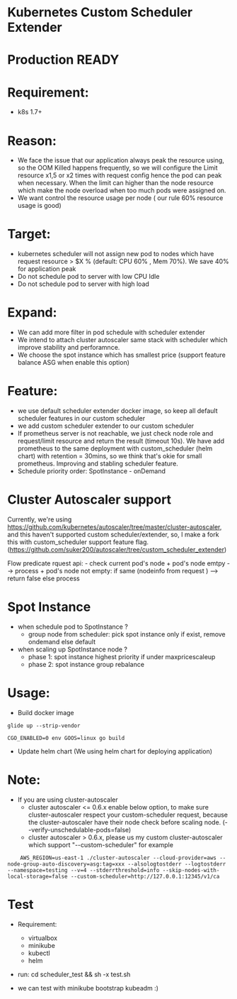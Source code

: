 # Kubernetes Custom Scheduler Extender

# Production READY

# Requirement:

 - k8s 1.7+

# Reason:
 - We face the issue that our application always peak the resource using, so the OOM Killed happens frequently, so we will configure the Limit resource x1,5 or x2 times with request config hence the pod can peak when necessary. When the limit can higher than the node resource which make the node overload when too much pods were assigned on.
 - We want control the resource usage per node ( our rule 60% resource usage is good)
 
# Target:
- kubernetes scheduler will not assign new pod to nodes which have request resource > $X % (default: CPU 60% , Mem 70%). We save 40% for application peak
- Do not schedule pod to server with low CPU Idle
- Do not schedule pod to server with high load

# Expand:
- We can add more filter in pod schedule with scheduler extender
- We intend to attach cluster autoscaler same stack with scheduler which improve stability and perforamnce.
- We choose the spot instance which has smallest price (support feature balance ASG when enable this option)

# Feature:
- we use default scheduler extender docker image, so keep all default scheduler features in our custom scheduler
- we add custom scheduler extender to our custom scheduler
- If prometheus server is not reachable, we just check node role and request/limit resource and return the result (timeout 10s). We have add prometheus to the same deployment with custom_scheduler (helm chart) with retention = 30mins, so we think that's okie for small prometheus. Improving and stabling scheduler feature.
- Schedule priority order: SpotInstance - onDemand

# Cluster Autoscaler support
Currently, we're using https://github.com/kubernetes/autoscaler/tree/master/cluster-autoscaler, and this haven't supported custom scheduler/extender, so, I make a fork this with custom_scheduler support feature flag. (https://github.com/suker200/autoscaler/tree/custom_scheduler_extender)

 Flow predicate rquest api:
	- check current pod's node
		+ pod's node emtpy --> process
		+ pod's node not empty: if same (nodeinfo from request ) --> return false  else process

# Spot Instance
- when schedule pod to SpotInstance ?
	+ group node from scheduler: pick spot instance only if exist, remove ondemand else default 
- when scaling up SpotInstance node ?
	+ phase 1: spot instance highest priority if under maxpricescaleup
	+ phase 2: spot instance group rebalance

# Usage:
- Build docker image

```
glide up --strip-vendor

CGO_ENABLED=0 env GOOS=linux go build

```

- Update helm chart (We using helm chart for deploying application)

# Note: 
- If you are using cluster-autoscaler
	+ cluster autoscaler <= 0.6.x enable below option, to make sure cluster-autoscaler respect your custom-scheduler request, because the cluster-autoscaler have their node check before scaling node. (--verify-unschedulable-pods=false)
	+ cluster autoscaler > 0.6.x, please us my custom cluster-autoscaler which support "--custom-scheduler" for example
```
	AWS_REGION=us-east-1 ./cluster-autoscaler --cloud-provider=aws --node-group-auto-discovery=asg:tag=xxx --alsologtostderr --logtostderr --namespace=testing --v=4 --stderrthreshold=info --skip-nodes-with-local-storage=false --custom-scheduler=http://127.0.0.1:12345/v1/ca 
```

# Test
- Requirement:
	+ virtualbox
	+ minikube
	+ kubectl
	+ helm
	
- run: cd scheduler_test && sh -x test.sh

- we can test with minikube bootstrap kubeadm :) 
